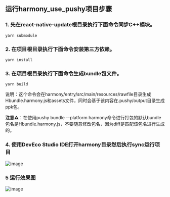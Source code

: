 ## 运行harmony_use_pushy项目步骤

### 1. 先在react-native-update根目录执行下面命令同步C++模块。
```
yarn submodule
```

### 2. 在项目根目录执行下面命令安装第三方依赖。
```
yarn install
```

### 3. 在项目根目录执行下面命令生成bundle包文件。
```
yarn build
```
说明：这个命令会在harmony/entry/src/main/resources/rawfile目录生成Hbundle.harmony.js和assets文件，同时会基于该内容在.pushy/output目录生成ppk包。

**注意⚠️**：在使用pushy bundle --platform harmony命令进行打包的默认bundle包名是Hbundle.harmony.js，不要随意修改包名，因为diff是匹配该包名进行生成的。

### 4. 使用DevEco Studio IDE打开harmony目录然后执行sync运行项目
![image](./sync.png)

### 5 运行效果图
![image](./demo.png)
